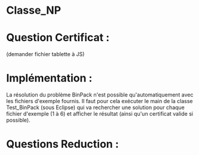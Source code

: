 Classe_NP
=========

Question Certificat :
=====================
(demander fichier tablette à JS)

Implémentation :
================
La résolution du problème BinPack n'est possible 
qu'automatiquement avec les fichiers d'exemple fournis.
Il faut pour cela exécuter le main de la classe Test_BinPack (sous
Eclipse) qui va rechercher une solution pour chaque fichier d'exemple 
(1 à 6) et afficher le résultat (ainsi qu'un certificat valide si 
possible).

Questions Reduction :
=====================






